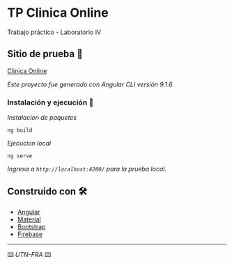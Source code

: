 # TP Clinica Online

Trabajo práctico - Laboratorio IV

## Sitio de prueba 🚀

[Clinica Online](https://sande-clinica-online.herokuapp.com/)

_Este proyecto fue generado con Angular CLI versión 9.1.6._

### Instalación y ejecución 🔧

_Instalacion de paquetes_

```
ng build
```

_Ejecucion local_

```
ng serve
```

_Ingresa a `http://localhost:4200/` para la prueba local._

## Construido con 🛠️

* [Angular](https://angular.io/docs)
* [Material](https://material.angular.io/)
* [Bootstrap](https://getbootstrap.com/docs/3.3/)
* [Firebase](https://firebase.google.com/docs)

---
⌨️ _UTN-FRA_ ⌨️
